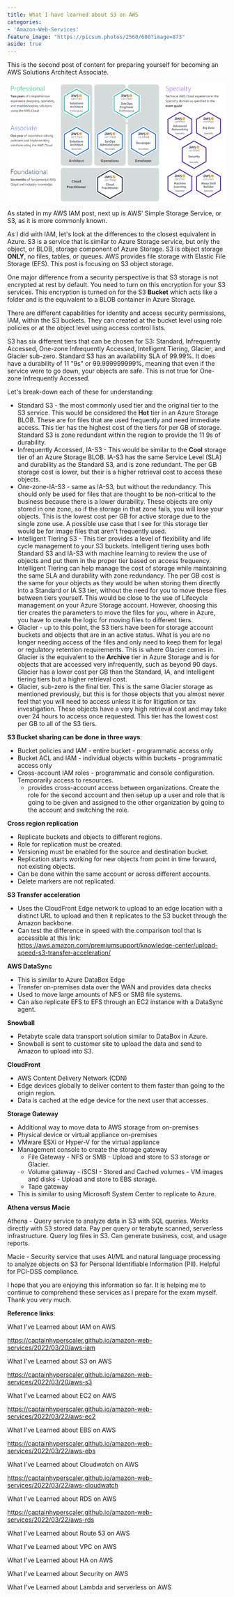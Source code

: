 ```yaml
---
title: What I have learned about S3 on AWS
categories:
- 'Amazon-Web-Services'
feature_image: "https://picsum.photos/2560/600?image=873"
aside: true
---
```


This is the second post of content for preparing yourself for becoming an AWS Solutions Architect Associate.

![](images/../../images/Wordpress-Images/awscerts.png)

As stated in my AWS IAM post, next up is AWS' Simple Storage Service, or S3, as it is more commonly known.

As I did with IAM, let's look at the differences to the closest equivalent in Azure.  S3 is a service that is similar to Azure Storage service, but only the object, or BLOB, storage component of Azure Storage.  S3 is object storage **ONLY**, no files, tables, or queues. AWS provides file storage with Elastic File Storage (EFS). This post is focusing on S3 object storage.

One major difference from a security perspective is that S3 storage is not encrypted at rest by default.  You need to turn on this encryption for your S3 services.  This encryption is turned on for the S3 **Bucket** which acts like a folder and is the equivalent to a BLOB container in Azure Storage.

There are different capabilities for identity and access security permissions, IAM, within the S3 buckets.  They can created at the bucket level using role policies or at the object level using access control lists. 

S3 has six different tiers that can be chosen for S3: Standard, Infrequently Accessed, One-zone Infrequently Accessed, Intelligent Tiering, Glacier, and Glacier sub-zero.  Standard S3 has an availability SLA of 99.99%.  It does have a durability of 11 "9s" or 99.999999999%, meaning that even if the service were to go down, your objects are safe. This is not true for One-zone Infrequently Accessed.

Let's break-down each of these for understanding:
- Standard S3 - the most commonly used tier and the original tier to the S3 service.  This would be considered the **Hot** tier in an Azure Storage BLOB.  These are for files that are used frequently and need immediate access.  This tier has the highest cost of the tiers for per GB of storage.  Standard S3 is zone redundant within the region to provide the 11 9s of durability.
- Infrequently Accessed, IA-S3 - This would be similar to the **Cool** storage tier of an Azure Storage BLOB.  IA-S3 has the same Service Level (SLA) and durability as the Standard S3, and is zone redundant.  The per GB storage cost is lower, but their is a higher retrieval cost to access these objects.
- One-zone-IA-S3 - same as IA-S3, but without the redundancy.  This should only be used for files that are thought to be non-critical to the business because there is a lower durability.  These objects are only stored in one zone, so if the storage in that zone fails, you will lose your objects.  This is the lowest cost per GB for active storage due to the single zone use. A possible use case that I see for this storage tier would be for image files that aren't frequently used.
- Intelligent Tiering S3 - This tier provides a level of flexibility and life cycle management to your S3 buckets.  Intelligent tiering uses both Standard S3 and IA-S3 with machine learning to review the use of objects and put them in the proper tier based on access frequency.  Intelligent Tiering can help manage the cost of storage while maintaining the same SLA and durability with zone redundancy.  The per GB cost is the same for your objects as they would be when storing them directly into a Standard or IA S3 tier, without the need for you to move these files between tiers yourself.  This would be close to the use of Lifecycle management on your Azure Storage account. However, choosing this tier creates the parameters to move the files for you, where in Azure, you have to create the logic for moving files to different tiers.
- Glacier - up to this point, the S3 tiers have been for storage account buckets and objects that are in an active status.  What is you are no longer needing access of the files and only need to keep them for legal or regulatory retention requirements.  This is where Glacier comes in.  Glacier is the equivalent to the **Archive** tier in Azure Storage and is for objects that are accessed very infrequently, such as beyond 90 days.  Glacier has a lower cost per GB than the Standard, IA, and Intelligent tiering tiers but a higher retrieval cost.  
- Glacier, sub-zero is the final tier.  This is the same Glacier storage as mentioned previously, but this is for those objects that you almost never feel that you will need to access unless it is for litigation or tax investigation.  These objects have a very high retrieval cost and may take over 24 hours to access once requested.  This tier has the lowest cost per GB to all of the S3 tiers.

**S3 Bucket sharing can be done in three ways**:
- Bucket policies and IAM - entire bucket - programmatic access only
- Bucket ACL and IAM - individual objects within buckets - programmatic access only
- Cross-account IAM roles - programmatic and console configuration. Temporarily access to resources.
    - provides cross-account access between organizations. Create the role for the second account and then setup up a user and role that is going to be given and assigned to the other organization by going to the account and switching the role.

**Cross region replication**
- Replicate buckets and objects to different regions.
- Role for replication must be created.
- Versioning must be enabled for the source and destination bucket.
- Replication starts working for new objects from point in time forward, not existing objects.
- Can be done within the same account or across different accounts.
- Delete markers are not replicated.

**S3 Transfer acceleration**
- Uses the CloudFront Edge network to upload to an edge location with a distinct URL to upload and then it replicates to the S3 bucket through the Amazon backbone.
- Can test the difference in speed with the comparison tool that is accessible at this link: <https://aws.amazon.com/premiumsupport/knowledge-center/upload-speed-s3-transfer-acceleration/>

**AWS DataSync**
- This is similar to Azure DataBox Edge
- Transfer on-premises data over the WAN and provides data checks
- Used to move large amounts of NFS or SMB file systems.
- Can also replicate EFS to EFS through an EC2 instance with a DataSync agent.

**Snowball**
- Petabyte scale data transport solution similar to DataBox in Azure.
- Snowball is sent to customer site to upload the data and send to Amazon to upload into S3.

**CloudFront**
- AWS Content Delivery Network (CDN)
- Edge devices globally to deliver content to them faster than going to the origin region.
- Data is cached at the edge device for the next user that accesses.

**Storage Gateway**
- Additional way to move data to AWS storage from on-premises
- Physical device or virtual appliance on-premises
- VMware ESXi or Hyper-V for the virtual appliance
- Management console to create the storage gateway
    - File Gateway - NFS or SMB - Upload and store to S3 storage or Glacier.
    - Volume gateway - iSCSI - Stored and Cached volumes - VM images and disks - Upload and store to EBS storage.
    - Tape gateway
- This is similar to using Microsoft System Center to replicate to Azure.

**Athena versus Macie**

Athena - Query service to analyze data in S3 with SQL queries. Works directly with S3 stored data.  Pay per query or terabyte scanned, serverless infrastructure. Query log files in S3.  Can generate business, cost, and usage reports.

Macie - Security service that uses AI/ML and natural language processing to analyze objects on S3 for Personal Identifiable Information (PII).  Helpful for PCI-DSS compliance.


I hope that you are enjoying this information so far.  It is helping me to continue to comprehend these services as I prepare for the exam myself.  Thank you very much.

**Reference links**:

What I've Learned about IAM on AWS

<https://captainhyperscaler.github.io/amazon-web-services/2022/03/20/aws-iam> 

What I've Learned about S3 on AWS

<https://captainhyperscaler.github.io/amazon-web-services/2022/03/20/aws-s3> 

What I've Learned about EC2 on AWS

<https://captainhyperscaler.github.io/amazon-web-services/2022/03/22/aws-ec2> 

What I've Learned about EBS on AWS

<https://captainhyperscaler.github.io/amazon-web-services/2022/03/22/aws-ebs> 

What I've Learned about Cloudwatch on AWS

<https://captainhyperscaler.github.io/amazon-web-services/2022/03/22/aws-cloudwatch>

What I've Learned about RDS on AWS

<https://captainhyperscaler.github.io/amazon-web-services/2022/03/22/aws-rds>

What I've Learned about Route 53 on AWS

What I've Learned about VPC on AWS

What I've Learned about HA on AWS

What I've Learned about Security on AWS

What I've Learned about Lambda and serverless on AWS



